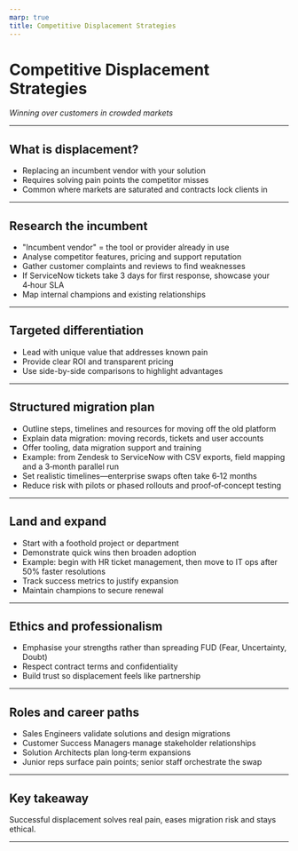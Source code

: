 ```yaml
---
marp: true
title: Competitive Displacement Strategies
---
```


# Competitive Displacement Strategies
*Winning over customers in crowded markets*

---

## What is displacement?
- Replacing an incumbent vendor with your solution
- Requires solving pain points the competitor misses
- Common where markets are saturated and contracts lock clients in

---

## Research the incumbent
- "Incumbent vendor" = the tool or provider already in use
- Analyse competitor features, pricing and support reputation
- Gather customer complaints and reviews to find weaknesses
- If ServiceNow tickets take 3 days for first response, showcase your 4‑hour SLA
- Map internal champions and existing relationships

---

## Targeted differentiation
- Lead with unique value that addresses known pain
- Provide clear ROI and transparent pricing
- Use side-by-side comparisons to highlight advantages

---

## Structured migration plan
- Outline steps, timelines and resources for moving off the old platform
- Explain data migration: moving records, tickets and user accounts
- Offer tooling, data migration support and training
- Example: from Zendesk to ServiceNow with CSV exports, field mapping and a 3‑month parallel run
- Set realistic timelines—enterprise swaps often take 6‑12 months
- Reduce risk with pilots or phased rollouts and proof‑of‑concept testing

---

## Land and expand
- Start with a foothold project or department
- Demonstrate quick wins then broaden adoption
- Example: begin with HR ticket management, then move to IT ops after 50% faster resolutions
- Track success metrics to justify expansion
- Maintain champions to secure renewal

---

## Ethics and professionalism
- Emphasise your strengths rather than spreading FUD (Fear, Uncertainty, Doubt)
- Respect contract terms and confidentiality
- Build trust so displacement feels like partnership

---

## Roles and career paths
- Sales Engineers validate solutions and design migrations
- Customer Success Managers manage stakeholder relationships
- Solution Architects plan long‑term expansions
- Junior reps surface pain points; senior staff orchestrate the swap

---

## Key takeaway
Successful displacement solves real pain, eases migration risk and stays ethical.

---
